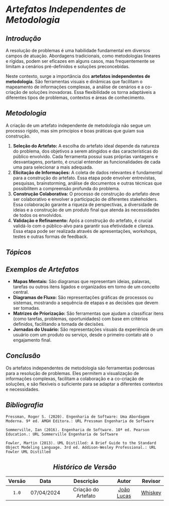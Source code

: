 # <a>*Artefatos Independentes de Metodologia*</a>

## <a>*Introdução*</a>

A resolução de problemas é uma habilidade fundamental em diversos campos de atuação. Abordagens tradicionais, como metodologias lineares e rígidas, podem ser eficazes em alguns casos, mas frequentemente se limitam a cenários pré-definidos e soluções preconcebidas. 

Neste contexto, surge a importância dos **artefatos independentes de metodologia**. São ferramentas visuais e dinâmicas que facilitam o mapeamento de informações complexas, a análise de cenários e a co-criação de soluções inovadoras. Essa flexibilidade os torna adaptáveis a diferentes tipos de problemas, contextos e áreas de conhecimento.

## <a>*Metodologia*</a>

A criação de um artefato independente de metodologia não segue um processo rígido, mas sim princípios e boas práticas que guiam sua construção.

1. **Seleção do Artefato:** A escolha do artefato ideal depende da natureza do problema, dos objetivos a serem atingidos e das características do público envolvido. Cada ferramenta possui suas próprias vantagens e desvantagens, portanto, é crucial entender as funcionalidades de cada uma para selecionar a mais adequada.
2. **Elicitação de Informações:** A coleta de dados relevantes é fundamental para a construção do artefato. Essa etapa pode envolver entrevistas, pesquisas, brainstorming, análise de documentos e outras técnicas que possibilitem a compreensão profunda do problema.
3. **Construção Colaborativa:** O processo de construção do artefato deve ser colaborativo e envolver a participação de diferentes stakeholders. Essa colaboração garante a riqueza de perspectivas, a diversidade de ideias e a construção de um produto final que atenda às necessidades de todos os envolvidos.
4. **Validação e Refinamento:** Após a construção do artefato, é crucial validá-lo com o público-alvo para garantir sua efetividade e clareza. Essa etapa pode ser realizada através de apresentações, workshops, testes e outras formas de feedback.

## <a>*Tópicos*</a>

## <a>*Exemplos de Artefatos*</a>

* **Mapas Mentais:** São diagramas que representam ideias, palavras, tarefas ou outros itens ligados e organizados em torno de um conceito central.
* **Diagramas de Fluxo:** São representações gráficas de processos ou sistemas, mostrando a sequência de etapas e as decisões que devem ser tomadas.
* **Matrizes de Priorização:** São ferramentas que ajudam a classificar itens (como tarefas, problemas, oportunidades) com base em critérios definidos, facilitando a tomada de decisões.
* **Jornadas do Usuário:** São representações visuais da experiência de um usuário com um produto ou serviço, desde o primeiro contato até o engajamento final.

## <a>*Conclusão*</a>

Os artefatos independentes de metodologia são ferramentas poderosas para a resolução de problemas. Eles permitem a visualização de informações complexas, facilitam a colaboração e a co-criação de soluções, e são flexíveis o suficiente para se adaptar a diferentes contextos e necessidades.


## <a>*Bibliografia*</a>

    Pressman, Roger S. (2020). Engenharia de Software: Uma Abordagem Moderna. 9ª ed. AMGH Editora.: URL Pressman Engenharia de Software

    Sommerville, Ian (2016). Engenharia de Software. 10ª ed. Pearson Education.: URL Sommerville Engenharia de Software

    Fowler, Martin (2013). UML Distilled: A Brief Guide to the Standard Object Modeling Language. 3rd ed. Addison-Wesley Professional.: URL Fowler UML Distilled

<center>

## <a>*Histórico de Versão*</a>

| Versão |    Data    |      Descrição      |                      Autor                       |         Revisor         |
| :----: | :--------: | :-----------------: | :----------------------------------------------: | :---------------------: |
| `1.0`  | 07/04/2024 | Criação do Artefato | [João Lucas](https://github.com/VasconcelosJoao) | [Whiskey](../../Subgrupos/Whiskey.md) |

</center>